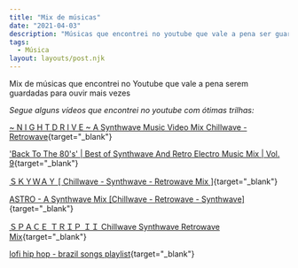 ```yaml
---
title: "Mix de músicas"
date: "2021-04-03"
description: "Músicas que encontrei no youtube que vale a pena ser guardadas para ouvir mais vezes."
tags:
  - Música
layout: layouts/post.njk
---
```


Mix de músicas que encontrei no Youtube que vale a pena serem guardadas para
ouvir mais vezes

_Segue alguns vídeos que encontrei no youtube com ótimas trilhas:_

[~ N I G H T D R I V E ~ A Synthwave Music Video Mix Chillwave - Retrowave](https://www.youtube.com/watch?v=mZvQ9ipTK_8){target="_blank"}

['Back To The 80's' | Best of Synthwave And Retro Electro Music Mix | Vol. 9](https://www.youtube.com/watch?v=fzK79PgKITI){target="_blank"}

[ＳＫＹＷＡＹ \[ Chillwave - Synthwave - Retrowave Mix \]](https://www.youtube.com/watch?v=ICcFMBzOnYs){target="_blank"}

[ASTRO - A Synthwave Mix \[Chillwave - Retrowave - Synthwave\]](https://www.youtube.com/watch?v=XccPsuqAz4E){target="_blank"}

[ＳＰＡＣＥ ＴＲＩＰ ＩＩ Chillwave Synthwave Retrowave Mix](https://www.youtube.com/watch?v=iyJePWXl8Po){target="_blank"}

[lofi hip hop - brazil songs playlist](https://www.youtube.com/watch?v=ZhstyJSNKME){target="_blank"}
